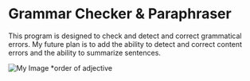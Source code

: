 #  Grammar Checker & Paraphraser
This program is designed to check and detect and correct grammatical errors. My future plan is to add the ability to detect and correct content errors and the ability to summarize sentences.

![My Image](https://uc86c7b6c89435c92cefdd5a7f48.previews.dropboxusercontent.com/p/thumb/ABskzj6uglsjDWvxvtPfoVOhW-n65veoJMqqEjiAFBC9xWzX55okzjAVDzuwo0VmEsUTqiNbQLSQ4S80KD7VAk7lsjaM1ITvI7UWg7z_PFdzTZlD_FTHybl9KAmxyLgIE_qzChcfsDieGX4ZEcK35li8UbMccDsFOUOOQdJK9e2cfJy-kWtXdhlBp8Ao1kfGO2iJUI6uQ_cwUSdeIYzEw0Vj4v04UXSOSgtFMVD573Rr5CFQRE9xCC1sXEkvomJmo03Ce9KeY0GHy8C_8-_jTHSTDBrhztaskUIbZjXQHuvj0U6mK0jWIVXpGdiQPdWnpT-VveWl0eCWhOfzh12U_P0vt5EYuZncTHtj1xYRhtmqOZCnp42ibzb558Bum569qP1mGQR9J3cDSzEF9ld6C73pFeAKtgoKQtcSIDOeD1CTLA/p.png)
*order of adjective
